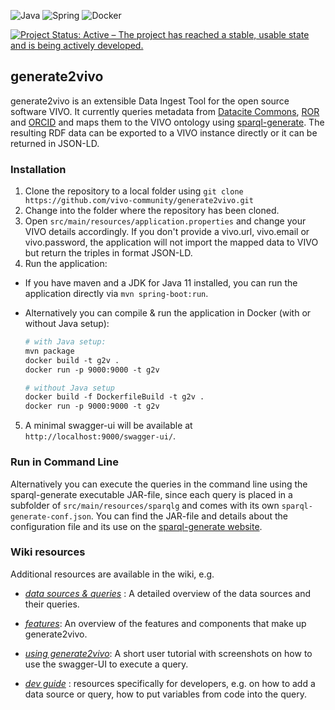 ![Java](https://img.shields.io/badge/java-%23ED8B00.svg?style=for-the-badge&logo=java&logoColor=white)
![Spring](https://img.shields.io/badge/spring-%236DB33F.svg?style=for-the-badge&logo=spring&logoColor=white)
![Docker](https://img.shields.io/badge/docker-%230db7ed.svg?style=for-the-badge&logo=docker&logoColor=white)


[![Project Status: Active – The project has reached a stable, usable state and is being actively developed.](https://www.repostatus.org/badges/latest/active.svg)](https://www.repostatus.org/#active)

## generate2vivo
generate2vivo is an extensible Data Ingest Tool for the open source software VIVO.
It currently queries metadata from [Datacite Commons](https://commons.datacite.org/), [ROR](https://ror.org/) and [ORCID](https://orcid.org/)
and maps them to the VIVO ontology using [sparql-generate](https://ci.mines-stetienne.fr/sparql-generate/index.html).
The resulting RDF data can be exported to a VIVO instance directly or it can be returned in JSON-LD.


### Installation
1. Clone the repository to a local folder using `git clone https://github.com/vivo-community/generate2vivo.git`
2. Change into the folder where the repository has been cloned.
3. Open `src/main/resources/application.properties` and change your VIVO details accordingly.
   If you don't provide a vivo.url, vivo.email or vivo.password, the application will not import the mapped data to VIVO but return the triples in format JSON-LD.
3. Run the application:
* If you have maven and a JDK for Java 11 installed, you can run the application directly via `mvn spring-boot:run`.

* Alternatively you can compile & run the application in Docker (with or without Java setup):
  ```dockerfile
  # with Java setup:
  mvn package
  docker build -t g2v .
  docker run -p 9000:9000 -t g2v
  
  # without Java setup
  docker build -f DockerfileBuild -t g2v .
  docker run -p 9000:9000 -t g2v

5. A minimal swagger-ui will be available at `http://localhost:9000/swagger-ui/`.

### Run in Command Line
Alternatively you can execute the queries in the command line using the sparql-generate executable JAR-file, since
each query is placed in a subfolder of `src/main/resources/sparqlg` and comes with its own `sparql-generate-conf.json`.
You can find the JAR-file and details about the configuration file and its use on the [sparql-generate website](https://ci.mines-stetienne.fr/sparql-generate/language-cli.html).

### Wiki resources
Additional resources are available in the wiki, e.g.

* _[data sources & queries](https://github.com/vivo-community/generate2vivo/wiki/data-sources-&-queries)_ :
A detailed overview of the data sources and their queries.

* _[features](https://github.com/vivo-community/generate2vivo/wiki)_: 
   An overview of the features and components that make up generate2vivo.

* _[using generate2vivo](https://github.com/vivo-community/generate2vivo/wiki/using-generate2vivo)_: A short user tutorial with screenshots on how to use the swagger-UI to execute a query.

* _[dev guide](https://github.com/vivo-community/generate2vivo/wiki/dev-guide)_ : resources specifically for developers, e.g. on how to add a data source or query, how to put variables from code into the query.